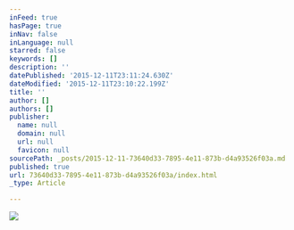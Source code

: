 ```yaml
---
inFeed: true
hasPage: true
inNav: false
inLanguage: null
starred: false
keywords: []
description: ''
datePublished: '2015-12-11T23:11:24.630Z'
dateModified: '2015-12-11T23:10:22.199Z'
title: ''
author: []
authors: []
publisher:
  name: null
  domain: null
  url: null
  favicon: null
sourcePath: _posts/2015-12-11-73640d33-7895-4e11-873b-d4a93526f03a.md
published: true
url: 73640d33-7895-4e11-873b-d4a93526f03a/index.html
_type: Article

---
```

![](https://the-grid-user-content.s3-us-west-2.amazonaws.com/31ea5e18-dc51-4359-9e95-2bdaff3201b7.jpg)